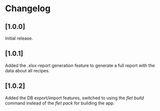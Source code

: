 # Changelog

## [1.0.0]
Initial release.

## [1.0.1]
Added the .xlsx-report generation feature to generate a full report with the data about all recipes.

## [1.0.2]
Added the DB export/import features, switched to using the _flet build_ command instead of the _flet pack_ for building the app.
